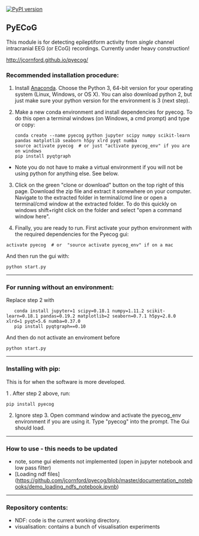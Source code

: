 [![PyPI version](https://badge.fury.io/py/pyecog.svg)](https://badge.fury.io/py/pyecog)
## PyECoG
This module is for detecting epileptiform activity from *single* channel intracranial EEG (or ECoG) recordings.
Currently under heavy construction!

http://jcornford.github.io/pyecog/

### Recommended installation procedure:

1. Install [Anaconda](https://www.continuum.io/downloads). Choose the Python 3, 64-bit version for your operating system (Linux, Windows, or OS X). You can also download python 2, but just make sure your python version for the environment is 3 (next step).

2. Make a new conda environment and install dependencies for pyecog. To do this open a terminal windows (on Windows, a cmd prompt) and type or copy:
    ```{bash}
    conda create --name pyecog python jupyter scipy numpy scikit-learn pandas matplotlib seaborn h5py xlrd pyqt numba
    source activate pyecog  # or just "activate pyecog_env" if you are on windows
    pip install pyqtgraph
   ```
 * Note you do not have to make a virtual environment if you will not be using python for anything else. See below.
 
3. Click on the green "clone or download" button on the top right of this page. Download the zip file and extract it somewhere on your computer. Navigate to the extracted folder in terminal/cmd line or open a terminal/cmd window at the extracted folder. To do this quickly on windows shift+right click on the folder and select "open a command window here". 

4. Finally, you are ready to run. First activate your python environment with the required dependencies for the Pyecog gui:
```{bash}
activate pyecog  # or  "source activate pyecog_env" if on a mac
```
And then run the gui with:
```{bash}
python start.py
```
---
### For running without an environment:
Replace step 2 with
 ```{bash}
    conda install jupyter=1 scipy=0.18.1 numpy=1.11.2 scikit-learn=0.18.1 pandas=0.19.2 matplotlib=2 seaborn=0.7.1 h5py=2.8.0 xlrd=1 pyqt=5.6 numba=0.37.0
    pip install pyqtgraph==0.10
 ```
 And then do not activate an enviroment before 
 
```{bash}
python start.py
```
---
### Installing with pip:
This is for when the software is more developed.

1 . After step 2 above, run:
```{bash}
pip install pyecog
```
2. Ignore step 3. Open command window and activate the pyecog_env environment if you are using it. Type "pyecog" into the prompt. The Gui should load.
---
### How to use - this needs to be updated
- note, some gui elements not implemented (open in jupyter notebook and low pass filter)
- [Loading ndf files] (https://github.com/jcornford/pyecog/blob/master/documentation_notebooks/demo_loading_ndfs_notebook.ipynb)
---
### Repository contents:
* NDF:           code is the current working directory.
* visualisation: contains a bunch of visualisation experiments
